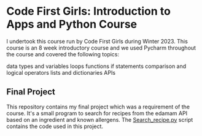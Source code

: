 # Code First Girls: Introduction to Apps and Python Course
I undertook this course run by Code First Girls during Winter 2023. This course is an 8 week introductory course and we used Pycharm throughout the course and covered the following topics:

data types and variables
loops
functions
if statements
comparison and logical operators
lists and dictionaries
APIs

## Final Project
This repository contains my final project which was a requirement of the course. It's a small program to search for recipes from the edamam API based on an ingredient and known allergens. The [Search_recipe.py](https://github.com/Carolina-Toste/CFG_Python_and_Apps_final_project/blob/main/Search_recipe.py) script contains the code used in this project.


